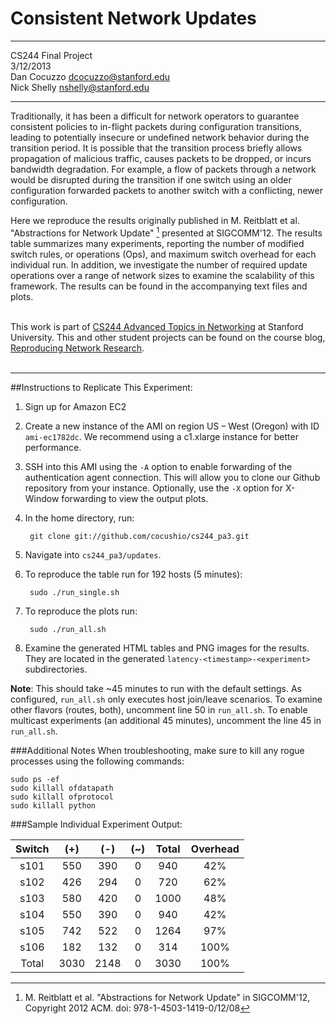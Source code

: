 Consistent Network Updates
===============
***
CS244 Final Project  
3/12/2013  
Dan Cocuzzo	<dcocuzzo@stanford.edu>  
Nick Shelly <nshelly@stanford.edu>
***

Traditionally, it has been a difficult for network operators to guarantee consistent policies to in-flight packets during configuration transitions, leading to potentially insecure or undefined network behavior during the transition period. It is possible that the transition process briefly allows propagation of malicious traffic, causes packets to be dropped, or incurs bandwidth degradation. For example, a flow of packets through a network would be disrupted during the transition if one switch using an older configuration forwarded packets to another switch with a conflicting, newer configuration.

Here we reproduce the results originally published in M. Reitblatt et al. "Abstractions for Network Update" [^1] presented at SIGCOMM'12. The results table summarizes many experiments, reporting the number of modified switch rules, or operations (Ops), and maximum switch overhead for each individual run. In addition, we investigate the number of required update operations over a range of network sizes to examine the scalability of this framework. The results can be found in the accompanying text files and plots.
<br><br>

This work is part of [CS244 Advanced Topics in Networking](http://www.stanford.edu/class/cs244/2013/) at Stanford University. This and other student projects can be found on the course blog, [Reproducing Network Research](http://reproducingnetworkresearch.wordpress.com/).
<br><br>
***************************************************

##Instructions to Replicate This Experiment:

1. Sign up for Amazon EC2

2. Create a new instance of the AMI on region US – West (Oregon) with ID `ami-ec1782dc`. We recommend using a c1.xlarge instance for better performance.

3. SSH into this AMI using the `-A` option to enable forwarding of the authentication agent connection. This will allow you to clone our Github repository from your instance. Optionally, use the `-X` option for X-Window forwarding to view the output plots.

4. In the home directory, run: 

		git clone git://github.com/cocushio/cs244_pa3.git

5. Navigate into `cs244_pa3/updates`.

6. To reproduce the table run for 192 hosts (5 minutes):

		sudo ./run_single.sh

7. To reproduce the plots run:

		sudo ./run_all.sh

6. Examine the generated HTML tables and PNG images for the results. They are located in the generated `latency-<timestamp>-<experiment>` subdirectories.

**Note**: This should take ~45 minutes to run with the default settings. As configured, `run_all.sh` only executes host join/leave scenarios. To examine other flavors (routes, both), uncomment line 50 in `run_all.sh`. To enable multicast experiments (an additional 45 minutes), uncomment the line 45 in `run_all.sh`.

###Additional Notes 
When troubleshooting, make sure to kill any rogue processes using the following commands:
  
	sudo ps -ef  
	sudo killall ofdatapath 
	sudo killall ofprotocol
	sudo killall python

###Sample Individual Experiment Output:

| Switch | (+) | (-) | (~) | Total| Overhead |
|:------:|:---:|:---:|:---:|:----:|:--------:|
|  s101  | 550 | 390 |  0  | 940  |    42%   |
|  s102  | 426 | 294 |  0  | 720  |    62%   |
|  s103  | 580 | 420 |  0  | 1000 |    48%   |
|  s104  | 550 | 390 |  0  | 940  |    42%   |
|  s105  | 742 | 522 |  0  | 1264 |    97%   |
|  s106  | 182 | 132 |  0  | 314  |   100%   |
|  Total | 3030| 2148|  0  | 3030 |   100%   |

[^1]: M. Reitblatt et al. "Abstractions for Network Update" in SIGCOMM'12, Copyright 2012 ACM. doi: 978-1-4503-1419-0/12/08 
